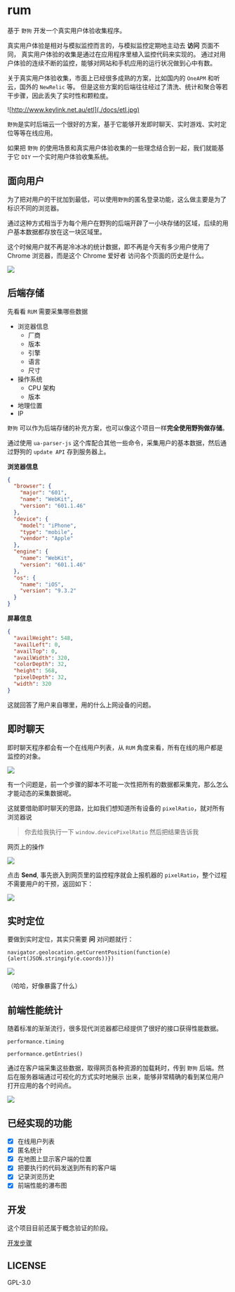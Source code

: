 # rum
基于 `野狗` 开发一个真实用户体验收集程序。

真实用户体验是相对与模拟监控而言的，与模拟监控定期地主动去 **访问** 页面不同，
真实用户体验的收集是通过在应用程序里植入监控代码来实现的。
通过对用户体验的连续不断的监控，能够对网站和手机应用的运行状况做到心中有数。

关于真实用户体验收集，市面上已经很多成熟的方案，比如国内的 `OneAPM` 和听云，国外的 `NewRelic` 等。
但是这些方案的后端往往经过了清洗、统计和聚合等若干步骤，因此丢失了实时性和颗粒度。

![http://www.keylink.net.au/etl](./docs/etl.jpg)

`野狗`是实时后端云一个很好的方案，基于它能够开发即时聊天、实时游戏、实时定位等等在线应用。

如果把 `野狗` 的使用场景和真实用户体验收集的一些理念结合到一起，我们就能基于它 `DIY` 一个实时用户体验收集系统。

## 面向用户

为了把对用户的干扰加到最低，可以使用`野狗`的匿名登录功能，这么做主要是为了标识不同的浏览器。

通过这种方式相当于为每个用户在野狗的后端开辟了一小块存储的区域，后续的用户基本数据都存放在这一块区域里。

这个时候用户就不再是冷冰冰的统计数据，即不再是今天有多少用户使用了 Chrome 浏览器，而是这个 Chrome 爱好者
访问各个页面的历史是什么。

![](./docs/history.png)

## 后端存储

先看看 `RUM` 需要采集哪些数据

- 浏览器信息
  - 厂商
  - 版本
  - 引擎
  - 语言
  - 尺寸
- 操作系统
  - CPU 架构
  - 版本
- 地理位置
- IP

`野狗` 可以作为后端存储的补充方案，也可以像这个项目一样**完全使用野狗做存储**。

通过使用 `ua-parser-js` 这个库配合其他一些命令，采集用户的基本数据，然后通过野狗的 `update API` 存到服务器上。

**浏览器信息**

```json
{
  "browser": {
    "major": "601",
    "name": "WebKit",
    "version": "601.1.46"
  },
  "device": {
    "model": "iPhone",
    "type": "mobile",
    "vendor": "Apple"
  },
  "engine": {
    "name": "WebKit",
    "version": "601.1.46"
  },
  "os": {
    "name": "iOS",
    "version": "9.3.2"
  }
}
```

**屏幕信息**

```json
{
  "availHeight": 548,
  "availLeft": 0,
  "availTop": 0,
  "availWidth": 320,
  "colorDepth": 32,
  "height": 568,
  "pixelDepth": 32,
  "width": 320
}
```

这就回答了用户来自哪里，用的什么上网设备的问题。

## 即时聊天

即时聊天程序都会有一个在线用户列表，从 `RUM` 角度来看，所有在线的用户都是监控的对象。

![](./docs/users.png)

有一个问题是，前一个步骤的脚本不可能一次性把所有的数据都采集完，那么怎么才能动态的采集数据呢。

这就要借助即时聊天的思路，比如我们想知道所有设备的 `pixelRatio`，就对所有浏览器说

> 你去给我执行一下 `window.devicePixelRatio` 然后把结果告诉我

网页上的操作

![](./docs/control.png)

点击 **Send**, 事先嵌入到网页里的监控程序就会上报机器的 `pixelRatio`，整个过程不需要用户的干预，返回如下：

![](./docs/command.png)

## 实时定位

要做到实时定位，其实只需要 **问** 对问题就行：

```
navigator.geolocation.getCurrentPosition(function(e){alert(JSON.stringify(e.coords))})
```

![](./docs/position.png)

（哈哈，好像暴露了什么）

## 前端性能统计

随着标准的渐渐流行，很多现代浏览器都已经提供了很好的接口获得性能数据。

```
performance.timing
```

```
performance.getEntries()
```

通过在客户端采集这些数据，取得网页各种资源的加载耗时，传到 `野狗` 后端。然后在服务器端通过可视化的方式实时地展示
出来，能够非常精确的看到某位用户打开应用的各个时间点。

![](./docs/timeline.png)

## 已经实现的功能

- [x] 在线用户列表
- [x] 匿名统计
- [x] 在地图上显示客户端的位置
- [x] 把要执行的代码发送到所有的客户端
- [x] 记录浏览历史
- [x] 前端性能的瀑布图

## 开发

这个项目目前还属于概念验证的阶段。

[开发步骤](https://github.com/wyvernnot/rum/wiki/%E5%AE%89%E8%A3%85%E9%9C%80%E6%B1%82)

## LICENSE

GPL-3.0
